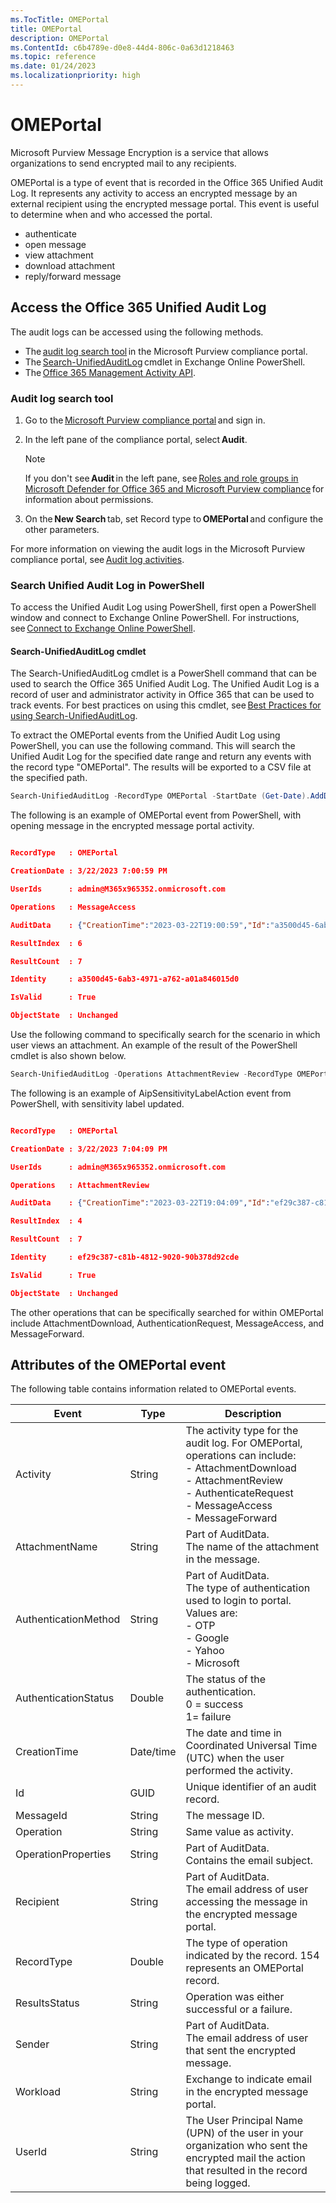 ```yaml
---
ms.TocTitle: OMEPortal
title: OMEPortal
description: OMEPortal
ms.ContentId: c6b4789e-d0e8-44d4-806c-0a63d1218463
ms.topic: reference
ms.date: 01/24/2023
ms.localizationpriority: high
---
```


# OMEPortal

Microsoft Purview Message Encryption is a service that allows organizations to send encrypted mail to any recipients.

OMEPortal is a type of event that is recorded in the Office 365 Unified Audit Log.  It represents any activity to access an encrypted message by an external recipient using the encrypted message portal.  This event is useful to determine when and who accessed the portal.

- authenticate
- open message
- view attachment
- download attachment
- reply/forward message

## Access the Office 365 Unified Audit Log

The audit logs can be accessed using the following methods.

- The [audit log search tool](/office/office-365-management-api/aipsensitivitylabelaction#audit-log-search-tool.md) in the Microsoft Purview compliance portal.
- The [Search-UnifiedAuditLog](/office/office-365-management-api/aipsensitivitylabelaction#search-unified-audit-log-in-powershell.md) cmdlet in Exchange Online PowerShell.
- The [Office 365 Management Activity API](/office/office-365-management-api/aipsensitivitylabelaction#office-365-management-activity-api.md).

### Audit log search tool

1. Go to the [Microsoft Purview compliance portal](https://sip.compliance.microsoft.com/homepage) and sign in.
2. In the left pane of the compliance portal, select **Audit**.

    > [!NOTE]
    > If you don't see **Audit** in the left pane, see [Roles and role groups in Microsoft Defender for Office 365 and Microsoft Purview compliance](/microsoft-365/security/office-365-security/scc-permissions?view=o365-worldwide&preserve-view=true) for information about permissions.

3. On the **New Search** tab, set Record type to **OMEPortal** and configure the other parameters.


For more information on viewing the audit logs in the Microsoft Purview compliance portal, see [Audit log activities](/microsoft-365/compliance/audit-log-activities?view=o365-worldwide).

### Search Unified Audit Log in PowerShell

To access the Unified Audit Log using PowerShell, first open a PowerShell window and connect to Exchange Online PowerShell. For instructions, see [Connect to Exchange Online PowerShell](/powershell/exchange/connect-to-exchange-online-powershell?view=exchange-ps).

#### Search-UnifiedAuditLog cmdlet

The Search-UnifiedAuditLog cmdlet is a PowerShell command that can be used to search the Office 365 Unified Audit Log. The Unified Audit Log is a record of user and administrator activity in Office 365 that can be used to track events. For best practices on using this cmdlet, see [Best Practices for using Search-UnifiedAuditLog](/office/office-365-management-api/aip-unified-audit-logs-best-practices.md).

To extract the OMEPortal events from the Unified Audit Log using PowerShell, you can use the following command. This will search the Unified Audit Log for the specified date range and return any events with the record type "OMEPortal". The results will be exported to a CSV file at the specified path.

```powershell
Search-UnifiedAuditLog -RecordType OMEPortal -StartDate (Get-Date).AddDays(-100) -EndDate (Get-Date) | Export-Csv -Path <output file> 
```

The following is an example of OMEPortal event from PowerShell, with opening message in the encrypted message portal activity.

```json

RecordType   : OMEPortal 

CreationDate : 3/22/2023 7:00:59 PM 

UserIds      : admin@M365x965352.onmicrosoft.com 

Operations   : MessageAccess 

AuditData    : {"CreationTime":"2023-03-22T19:00:59","Id":"a3500d45-6ab3-4971-a762-a01a846015d0","Operation":"MessageAccess","OrganizationId":"84b06764-3e5e-4f51-9a78-046a7f38b59b","RecordType":154,"ResultStatus":"Success","UserKey":"admin@M365x965352.onmicrosoft.com","UserType":0,"Version":1,"Workload":"Exchange","UserId":"admin@M365x965352.onmicrosoft.com","AuthenticationMethod":"Google","AuthenticationStatus":0,"MessageId":"<MW5PR18MB5094602B59DFEC335A3C5E58AA869@MW5PR18MB5094.namprd18.prod.outlook.com>","OperationProperties":[{"Name":"MailSubject","Value":"Support case 1234567"}],"OperationStatus":0,"Recipient":"samschan.msft@gmail.com","Sender":"admin@M365x965352.onmicrosoft.com"} 

ResultIndex  : 6 

ResultCount  : 7 

Identity     : a3500d45-6ab3-4971-a762-a01a846015d0 

IsValid      : True 

ObjectState  : Unchanged 

```

Use the following command to specifically search for the scenario in which user views an attachment. An example of the result of the PowerShell cmdlet is also shown below.

```PowerShell
Search-UnifiedAuditLog -Operations AttachmentReview -RecordType OMEPortal -StartDate (Get-Date).AddDays(-100) -EndDate (Get-Date)
```

The following is an example of AipSensitivityLabelAction event from PowerShell, with sensitivity label updated.

```json

RecordType   : OMEPortal 

CreationDate : 3/22/2023 7:04:09 PM 

UserIds      : admin@M365x965352.onmicrosoft.com 

Operations   : AttachmentReview 

AuditData    : {"CreationTime":"2023-03-22T19:04:09","Id":"ef29c387-c81b-4812-9020-90b378d92cde","Operation":"AttachmentReview","OrganizationId":"84b06764-3e5e-4f51-9a78-046a7f38b59b","RecordType":154,"ResultStatus":"Failure","UserKey":"admin@M365x965352.onmicrosoft.com","UserType":0,"Version":1,"Workload":"Exchange","UserId":"admin@M365x965352.onmicrosoft.com","AttachmentName":"Form.docx","AuthenticationMethod":"OTP","AuthenticationStatus":0,"MessageId":"<MW5PR18MB5094CD4A4C6D8A5636154FEBAA869@MW5PR18MB5094.namprd18.prod.outlook.com>","OperationProperties":[{"Name":"MailSubject","Value":"Support case 987654"}],"OperationStatus":1,"Recipient":"samschan.msft@gmail.com","Sender":"admin@M365x965352.onmicrosoft.com"} 

ResultIndex  : 4 

ResultCount  : 7 

Identity     : ef29c387-c81b-4812-9020-90b378d92cde 

IsValid      : True 

ObjectState  : Unchanged 
```

The other operations that can be specifically searched for within OMEPortal include AttachmentDownload, AuthenticationRequest, MessageAccess, and MessageForward.

## Attributes of the OMEPortal event

The following table contains information related to OMEPortal events.

|Event     |Type       |Description |
|----------|-----------|------------|
|Activity  | String    | The activity type for the audit log. For OMEPortal, operations can include: <br/>- AttachmentDownload<br/>- AttachmentReview<br/>- AuthenticateRequest<br/>- MessageAccess<br/>- MessageForward |
|AttachmentName |String |Part of AuditData. <br/>The name of the attachment in the message.|Details on the operation of the OMEPortal event.<br/>|
|AuthenticationMethod  |String |Part of AuditData. <br/>The type of authentication used to login to portal. Values are: <br/>- OTP <br/>- Google <br/>- Yahoo <br/>- Microsoft |
|AuthenticationStatus  |Double |The status of the authentication. <br/>0 = success<br/>1= failure  |
|CreationTime |Date/time |The date and time in Coordinated Universal Time (UTC) when the user performed the activity. |
|Id        |GUID       |Unique identifier of an audit record. |
|MessageId |String     |The message ID. |
|Operation |String     |Same value as activity. |
|OperationProperties   |String |Part of AuditData. <br/>Contains the email subject. |
|Recipient |String     |Part of AuditData. <br/>The email address of user accessing the message in the encrypted message portal. |
|RecordType |Double    |The type of operation indicated by the record. 154 represents an OMEPortal record. |
|ResultsStatus |String |Operation was either successful or a failure. |
|Sender |String |Part of AuditData. <br/>The email address of user that sent the encrypted message. |
|Workload |String | Exchange to indicate email in the encrypted message portal. |
|UserId |String |The User Principal Name (UPN) of the user in your organization who sent the encrypted mail the action that resulted in the record being logged. |

